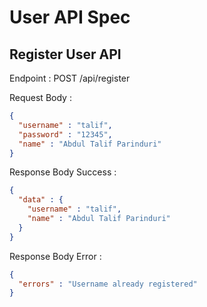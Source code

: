 # User API Spec

## Register User API

Endpoint :  POST /api/register 

Request Body :

```json
{
  "username" : "talif",
  "password" : "12345",
  "name" : "Abdul Talif Parinduri"
}
```

Response Body Success :

```json
{
  "data" : {
    "username" : "talif",
    "name" : "Abdul Talif Parinduri"
  }
}
```

Response Body Error : 

```json
{
  "errors" : "Username already registered"
}
```